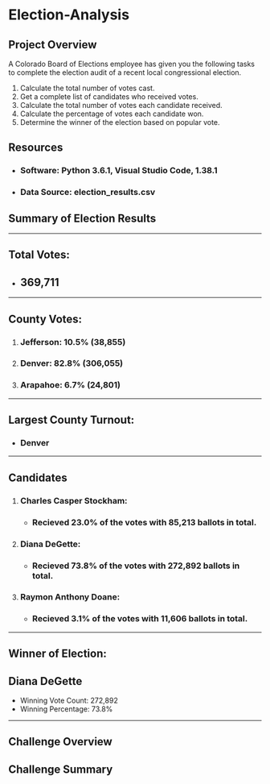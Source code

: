 # Election-Analysis

## Project Overview

A Colorado Board of Elections employee has given you the following tasks to complete the election audit of a recent local congressional election.

1. Calculate the total number of votes cast.
2. Get a complete list of candidates who received votes.
3. Calculate the total number of votes each candidate received.
4. Calculate the percentage of votes each candidate won. 
5. Determine the winner of the election based on popular vote. 



## Resources
- ### Software: Python 3.6.1, Visual Studio Code, 1.38.1
- ### Data Source: election_results.csv

## Summary of Election Results

-------------------------
 ## Total Votes: 
  - ## 369,711
-------------------------

 ## County Votes:
 1. ### Jefferson: 10.5% (38,855)
 2. ### Denver: 82.8% (306,055)
 3. ### Arapahoe: 6.7% (24,801)
----------------------
## Largest County Turnout:
   - ### Denver
----------------------
## Candidates
 1. ### Charles Casper Stockham: 
    - ### Recieved 23.0% of the votes with 85,213 ballots in total.
 2. ### Diana DeGette:
    - ### Recieved 73.8% of the votes with 272,892 ballots in total.
 3. ### Raymon Anthony Doane: 
    - ### Recieved 3.1% of the votes with 11,606 ballots in total.
-------------------------

## Winner of Election:  
## Diana DeGette

- Winning Vote Count: 272,892
- Winning Percentage: 73.8%
-------------------------

## Challenge Overview

## Challenge Summary

